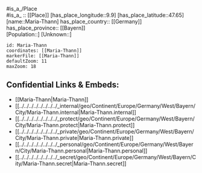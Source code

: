 ﻿---
location: [47.65,9.9] 
mapzoom: [7,12] 
mapmarker: city 
type: City
tags:
- geo/City


SpocWebEntityId: 32281
isDeleted: false
confidential: public

---
#is_a_/Place  
#is_a_ :: [[Place]] 
[has_place_longitude::9.9] 
[has_place_latitude::47.65] 
[name::Maria-Thann] 
has_place_country:: [[Germany]]  
has_place_province:: [[Bayern]]  
[Population::] 
[Unknown::] 


```leaflet
id: Maria-Thann
coordinates: [[Maria-Thann]] 
markerFile: [[Maria-Thann]] 
defaultZoom: 11 
maxZoom: 18
```


## Confidential Links & Embeds: 
- [[Maria-Thann|Maria-Thann]]  
- [[../../../../../../../../_internal/geo/Continent/Europe/Germany/West/Bayern/City/Maria-Thann.internal|Maria-Thann.internal]] 
- [[../../../../../../../../_protect/geo/Continent/Europe/Germany/West/Bayern/City/Maria-Thann.protect|Maria-Thann.protect]] 
- [[../../../../../../../../_private/geo/Continent/Europe/Germany/West/Bayern/City/Maria-Thann.private|Maria-Thann.private]] 
- [[../../../../../../../../_personal/geo/Continent/Europe/Germany/West/Bayern/City/Maria-Thann.personal|Maria-Thann.personal]] 
- [[../../../../../../../../_secret/geo/Continent/Europe/Germany/West/Bayern/City/Maria-Thann.secret|Maria-Thann.secret]] 
